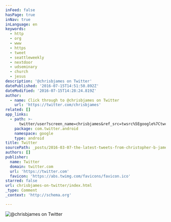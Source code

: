 ```yaml
---
inFeed: false
hasPage: true
inNav: true
inLanguage: en
keywords:
  - http
  - org
  - www
  - https
  - tweet
  - seattleweekly
  - nextdoor
  - udseminary
  - church
  - jesus
description: '@chrisbjames on Twitter'
datePublished: '2016-07-15T14:51:50.892Z'
dateModified: '2016-07-15T14:28:24.819Z'
author:
  - name: Click through to @chrisbjames on Twitter
    url: 'https://twitter.com/chrisbjames'
related: []
app_links:
  - path: >-
      twitter/user?screen_name=chrisbjames&ref_src=twsrc%5Egoogle%7Ctwcamp%5Eandroidseo%7Ctwgr%5Eprofile
    package: com.twitter.android
    namespace: google
    type: android
title: Twitter
sourcePath: _posts/2016-03-07-the-latest-tweets-from-christopher-b-james-chrisbjames-p.md
authors: []
publisher:
  name: Twitter
  domain: twitter.com
  url: 'https://twitter.com'
  favicon: 'https://abs.twimg.com/favicons/favicon.ico'
starred: false
url: chrisbjames-on-twitter/index.html
_type: Comment
_context: 'http://schema.org'

---
```

![@chrisbjames on Twitter](https://the-grid-user-content.s3-us-west-2.amazonaws.com/7d88c570-421c-424f-897c-fafa163cd428.jpg)